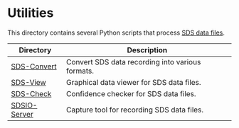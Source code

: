 # Utilities

This directory contains several Python scripts that process [SDS data files](../Schema/README.md).

Directory          | Description
-------------------|-------------------------------
[SDS-Convert](./)  | Convert SDS data recording into various formats.
[SDS-View](./)     | Graphical data viewer for SDS data files.
[SDS-Check](./)    | Confidence checker for SDS data files.
[SDSIO-Server](./) | Capture tool for recording SDS data files.
